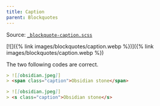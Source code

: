 ```yaml
---
title: Caption
parent: Blockquotes
---
```


Source: [`_blockquote-caption.scss`](https://github.com/ElsaTam/obsidian-fancy-a-story/blob/main/snippets/editor/blockquotes/_blockquote-caption.scss)

[![]({% link images/blockquotes/caption.webp %})]({% link images/blockquotes/caption.webp %})

The two following codes are correct.

```markdown
> ![[obsidian.jpeg]]
> <span class="caption">Obsidian stone</span>
```

```markdown
> ![[obsidian.jpeg]]
> <s class="caption">Obsidian stone</s>
```